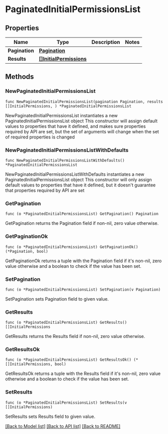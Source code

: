 # PaginatedInitialPermissionsList

## Properties

Name | Type | Description | Notes
------------ | ------------- | ------------- | -------------
**Pagination** | [**Pagination**](Pagination.md) |  | 
**Results** | [**[]InitialPermissions**](InitialPermissions.md) |  | 

## Methods

### NewPaginatedInitialPermissionsList

`func NewPaginatedInitialPermissionsList(pagination Pagination, results []InitialPermissions, ) *PaginatedInitialPermissionsList`

NewPaginatedInitialPermissionsList instantiates a new PaginatedInitialPermissionsList object
This constructor will assign default values to properties that have it defined,
and makes sure properties required by API are set, but the set of arguments
will change when the set of required properties is changed

### NewPaginatedInitialPermissionsListWithDefaults

`func NewPaginatedInitialPermissionsListWithDefaults() *PaginatedInitialPermissionsList`

NewPaginatedInitialPermissionsListWithDefaults instantiates a new PaginatedInitialPermissionsList object
This constructor will only assign default values to properties that have it defined,
but it doesn't guarantee that properties required by API are set

### GetPagination

`func (o *PaginatedInitialPermissionsList) GetPagination() Pagination`

GetPagination returns the Pagination field if non-nil, zero value otherwise.

### GetPaginationOk

`func (o *PaginatedInitialPermissionsList) GetPaginationOk() (*Pagination, bool)`

GetPaginationOk returns a tuple with the Pagination field if it's non-nil, zero value otherwise
and a boolean to check if the value has been set.

### SetPagination

`func (o *PaginatedInitialPermissionsList) SetPagination(v Pagination)`

SetPagination sets Pagination field to given value.


### GetResults

`func (o *PaginatedInitialPermissionsList) GetResults() []InitialPermissions`

GetResults returns the Results field if non-nil, zero value otherwise.

### GetResultsOk

`func (o *PaginatedInitialPermissionsList) GetResultsOk() (*[]InitialPermissions, bool)`

GetResultsOk returns a tuple with the Results field if it's non-nil, zero value otherwise
and a boolean to check if the value has been set.

### SetResults

`func (o *PaginatedInitialPermissionsList) SetResults(v []InitialPermissions)`

SetResults sets Results field to given value.



[[Back to Model list]](../README.md#documentation-for-models) [[Back to API list]](../README.md#documentation-for-api-endpoints) [[Back to README]](../README.md)


